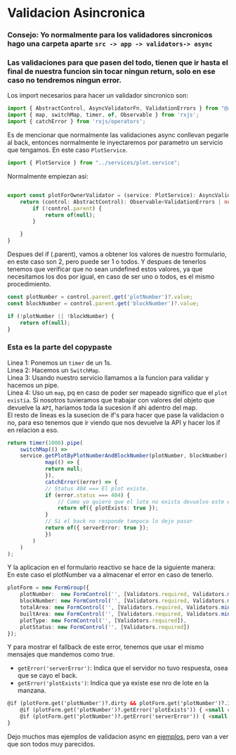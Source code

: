 # Validacion Asincronica

### Consejo: Yo normalmente para los validadores sincronicos hago una carpeta aparte `src -> app -> validators-> async`

### Las validaciones para que pasen del todo, tienen que ir hasta el final de nuestra funcion sin tocar ningun return, solo en ese caso no tendremos ningun error.

Los import necesarios para hacer un validador sincronico son:
```ts
import { AbstractControl, AsyncValidatorFn, ValidationErrors } from "@angular/forms";
import { map, switchMap, timer, of, Observable } from 'rxjs';
import { catchError } from 'rxjs/operators';
```

Es de mencionar que normalmente las validaciones async conllevan pegarle al back, entonces normalmente le inyectaremos por parametro un servicio que tengamos. En este caso `PlotService`.
```ts
import { PlotService } from "../services/plot.service";
```

Normalmente empiezan asi:
```ts

export const plotForOwnerValidator = (service: PlotService): AsyncValidatorFn => {
    return (control: AbstractControl): Observable<ValidationErrors | null> => {
        if (!control.parent) {
            return of(null);
        }

    }
}
```

Despues del if (.parent), vamos a obtener los valores de nuestro formulario, en este caso son 2, pero puede ser 1 o todos. Y despues de tenerlos tenemos que verificar que no sean undefined estos valores, ya que necesitamos los dos por igual, en caso de ser uno o todos, es el mismo procedimiento.
```ts
const plotNumber = control.parent.get('plotNumber')?.value;
const blockNumber = control.parent.get('blockNumber')?.value;

if (!plotNumber || !blockNumber) {
    return of(null);
}
```

### Esta es la parte del copypaste

Linea 1: Ponemos un `timer` de un 1s. <br>
Linea 2: Hacemos un `SwitchMap`. <br>
Linea 3: Usando nuestro servicio llamamos a la funcion para validar y hacemos un pipe. <br>
Linea 4: Uso un `map`, pq en caso de poder ser mapeado significo que el `plot existia`. Si nosotros tuvieramos que trabajar con valores del objeto que devuelve la `API`, hariamos toda la sucesion if ahi adentro del map.<br>
El resto de lineas es la susecion de if's para hacer que pase la validacion o no, para eso tenemos que ir viendo que nos devuelve la API y hacer los if en relacion a eso.

```ts
return timer(1000).pipe(
    switchMap(() =>
    service.getPlotByPlotNumberAndBlockNumber(plotNumber, blockNumber).pipe(
            map(() => {
            return null;
            }),
            catchError((error) => {
            // Status 404 === El plot existe.
            if (error.status === 404) {
                // Como yo quiero que el lote no exista devuelvo este error
                return of({ plotExists: true }); 
            }
            // Si el back no responde tampoco lo dejo pasar
            return of({ serverError: true });
            })
        )
    )
);
```

Y la aplicacion en el formulario reactivo se hace de la siguiente manera:
<br> En este caso el plotNumber va a almacenar el error en caso de tenerlo.

```ts
plotForm = new FormGroup({
    plotNumber:  new FormControl('', [Validators.required, Validators.min(1)], [plotValidator(this.plotService)]),
    blockNumber: new FormControl('', [Validators.required, Validators.min(1)]),
    totalArea: new FormControl('', [Validators.required, Validators.min(1)]),
    builtArea: new FormControl('', [Validators.required, Validators.min(1)]),
    plotType: new FormControl('', [Validators.required]),
    plotStatus: new FormControl('', [Validators.required])
});
```

Y para mostrar el fallback de este error, tenemos que usar el mismo mensajes que mandemos como true.
- `getError('serverError')`: Indica que el servidor no tuvo respuesta, osea que se cayo el back.
- `getError('plotExists')`: Indica que ya existe ese nro de lote en la manzana.

```html
@if (plotForm.get('plotNumber')?.dirty && plotForm.get('plotNumber')?.invalid) {
    @if (plotForm.get('plotNumber')?.getError('plotExists')) { <small class="text-danger ms-2">Ya existe ese numero de lote en la manzana.</small> }
    @if (plotForm.get('plotNumber')?.getError('serverError')) { <small class="text-danger ms-2">Error en el servidor, por favor intenta nuevamente.</small> }
}
```

Dejo muchos mas ejemplos de validacion async en <a href="/ValidacionAsinc/validacionAsinc.md">ejemplos</a>, pero van a ver que son todos muy parecidos.
